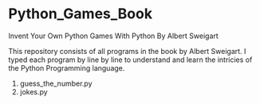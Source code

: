 # Python_Games_Book
Invent Your Own Python Games With Python By Albert Sweigart


This repository consists of all programs in the book by Albert Sweigart. 
I typed each program by line by line to understand and learn the intricies
of the Python Programming language.

1. guess_the_number.py
2. jokes.py
